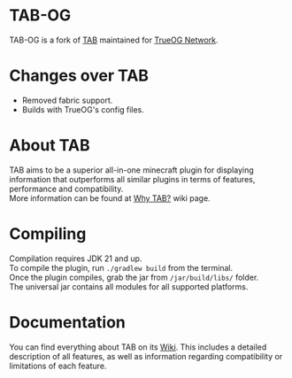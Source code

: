 # TAB-OG

TAB-OG is a fork of [TAB](https://github.com/NEZNAMY/TAB) maintained for [TrueOG Network](https://true-og.net/).

# Changes over TAB

- Removed fabric support.
- Builds with TrueOG's config files.

# About TAB
TAB aims to be a superior all-in-one minecraft plugin for displaying information that outperforms all 
similar plugins in terms of features, performance and compatibility.  
More information can be found at [Why TAB?](https://github.com/NEZNAMY/TAB/wiki/Why-TAB%3F) wiki page.

# Compiling
Compilation requires JDK 21 and up.  
To compile the plugin, run `./gradlew build` from the terminal.  
Once the plugin compiles, grab the jar from `/jar/build/libs/` folder.  
The universal jar contains all modules for all supported platforms.

# Documentation
You can find everything about TAB on its [Wiki](https://github.com/NEZNAMY/TAB/wiki). This includes a detailed description
of all features, as well as information regarding compatibility or limitations of each feature.  
